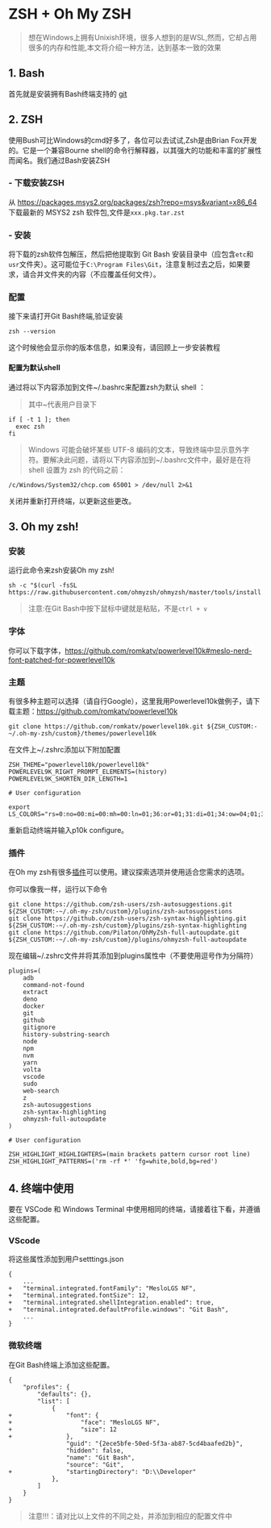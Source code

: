 # ZSH + Oh My ZSH 
> 想在Windows上拥有Unixish环境，很多人想到的是WSL,然而，它却占用很多的内存和性能,本文将介绍一种方法，达到基本一致的效果

## 1. Bash
首先就是安装拥有Bash终端支持的 [git](https://git-scm.com/downloads)

## 2. ZSH
使用Bush可比Windows的cmd好多了，各位可以去试试,Zsh是由Brian Fox开发的。它是一个兼容Bourne shell的命令行解释器，以其强大的功能和丰富的扩展性而闻名。我们通过Bash安装ZSH

### - 下载安装ZSH
从 https://packages.msys2.org/packages/zsh?repo=msys&variant=x86_64 下载最新的 MSYS2 zsh 软件包,文件是`xxx.pkg.tar.zst`

### - 安装
将下载的zsh软件包解压，然后把他提取到 Git Bash 安装目录中（应包含`etc`和`usr`文件夹）。这可能位于`C:\Program Files\Git`，注意复制过去之后，如果要求，请合并文件夹的内容（不应覆盖任何文件）。

### 配置
接下来请打开Git Bash终端,验证安装
```
zsh --version
```
这个时候他会显示你的版本信息，如果没有，请回顾上一步安装教程

#### 配置为默认shell
通过将以下内容添加到文件~/.bashrc来配置zsh为默认 shell ：

> 其中~代表用户目录下
```
if [ -t 1 ]; then
  exec zsh
fi
```

> Windows 可能会破坏某些 UTF-8 编码的文本，导致终端中显示意外字符。要解决此问题，请将以下内容添加到~/.bashrc文件中，最好是在将 shell 设置为 zsh 的代码之前：
```
/c/Windows/System32/chcp.com 65001 > /dev/null 2>&1
```

关闭并重新打开终端，以更新这些更改。

## 3. Oh my zsh!

### 安装
运行此命令来zsh安装Oh my zsh!
```
sh -c "$(curl -fsSL https://raw.githubusercontent.com/ohmyzsh/ohmyzsh/master/tools/install.sh)"
```

> 注意:在Git Bash中按下鼠标中键就是粘贴，不是`ctrl + v`

### 字体
你可以下载字体，https://github.com/romkatv/powerlevel10k#meslo-nerd-font-patched-for-powerlevel10k

### 主题
有很多种主题可以选择（请自行Google），这里我用Powerlevel10k做例子，请下载主题：https://github.com/romkatv/powerlevel10k

```
git clone https://github.com/romkatv/powerlevel10k.git ${ZSH_CUSTOM:-~/.oh-my-zsh/custom}/themes/powerlevel10k
```

在文件上~/.zshrc添加以下附加配置

```
ZSH_THEME="powerlevel10k/powerlevel10k"
POWERLEVEL9K_RIGHT_PROMPT_ELEMENTS=(history)
POWERLEVEL9K_SHORTEN_DIR_LENGTH=1

# User configuration

export LS_COLORS="rs=0:no=00:mi=00:mh=00:ln=01;36:or=01;31:di=01;34:ow=04;01;34:st=34:tw=04;34:pi=01;33:so=01;33:do=01;33:bd=01;33:cd=01;33:su=01;35:sg=01;35:ca=01;35:ex=01;32:"
```

重新启动终端并输入p10k configure。

### 插件
在Oh my zsh有很多[插件](https://github.com/ohmyzsh/ohmyzsh/wiki/Plugins)可以使用。建议探索选项并使用适合您需求的选项。

你可以像我一样，运行以下命令
```
git clone https://github.com/zsh-users/zsh-autosuggestions.git ${ZSH_CUSTOM:-~/.oh-my-zsh/custom}/plugins/zsh-autosuggestions
git clone https://github.com/zsh-users/zsh-syntax-highlighting.git ${ZSH_CUSTOM:-~/.oh-my-zsh/custom}/plugins/zsh-syntax-highlighting
git clone https://github.com/Pilaton/OhMyZsh-full-autoupdate.git ${ZSH_CUSTOM:-~/.oh-my-zsh/custom}/plugins/ohmyzsh-full-autoupdate
```
现在编辑~/.zshrc文件并将其添加到plugins属性中（不要使用逗号作为分隔符）
```
plugins=(
    adb
    command-not-found
    extract
    deno
    docker
    git
    github
    gitignore
    history-substring-search
    node
    npm
    nvm
    yarn
    volta
    vscode
    sudo
    web-search
    z
    zsh-autosuggestions
    zsh-syntax-highlighting
    ohmyzsh-full-autoupdate
)

# User configuration

ZSH_HIGHLIGHT_HIGHLIGHTERS=(main brackets pattern cursor root line)
ZSH_HIGHLIGHT_PATTERNS=('rm -rf *' 'fg=white,bold,bg=red')
```
## 4. 终端中使用
要在 VSCode 和 Windows Terminal 中使用相同的终端，请接着往下看，并遵循这些配置。

### VScode
将这些属性添加到用户setttings.json
```
{ 
    ...
+   "terminal.integrated.fontFamily": "MesloLGS NF",
+   "terminal.integrated.fontSize": 12,
+   "terminal.integrated.shellIntegration.enabled": true,
+   "terminal.integrated.defaultProfile.windows": "Git Bash",
    ...
}

```
### 微软终端
在Git Bash终端上添加这些配置。
```
{
    "profiles": {
        "defaults": {},
        "list": [
            {
+               "font": {
+                   "face": "MesloLGS NF",
+                   "size": 12
+               },
                "guid": "{2ece5bfe-50ed-5f3a-ab87-5cd4baafed2b}",
                "hidden": false,
                "name": "Git Bash",
                "source": "Git",
+               "startingDirectory": "D:\\Developer"
            },
        ]
    }
}
```
> 注意!!!：请对比以上文件的不同之处，并添加到相应的配置文件中






